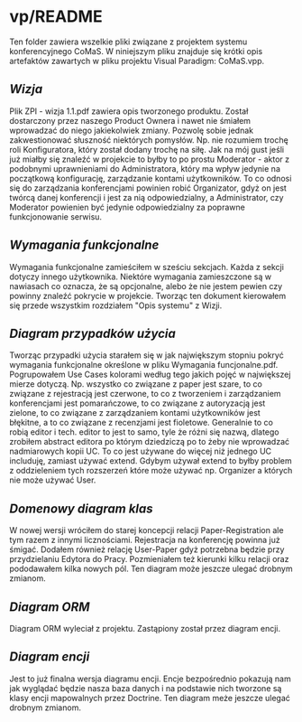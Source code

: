 vp/README
=========

Ten folder zawiera wszelkie pliki związane z projektem systemu konferencyjnego
CoMaS.
W niniejszym pliku znajduje się krótki opis artefaktów zawartych w pliku
projektu Visual Paradigm: CoMaS.vpp.

***Wizja***
-----------

Plik ZPI - wizja 1.1.pdf zawiera opis tworzonego produktu. Został dostarczony
przez naszego Product Ownera i nawet nie śmiałem wprowadzać do niego
jakiekolwiek zmiany. Pozwolę sobie jednak zakwestionować słuszność niektórych
pomysłów. Np. nie rozumiem trochę roli Konfiguratora, który został dodany
trochę na siłę. Jak na mój gust jeśli już miałby się znaleźć w projekcie to
byłby to po prostu Moderator - aktor z podobnymi uprawnieniami do
Administratora, który ma wpływ jedynie na początkową konfigurację, zarządzanie
kontami użytkowników. To co odnosi się do zarządzania konferencjami powinien
robić Organizator, gdyż on jest twórcą danej konferencji i jest za nią
odpowiedzialny, a Administrator, czy Moderator powienien być jedynie
odpowiedzialny za poprawne funkcjonowanie serwisu.

***Wymagania funkcjonalne***
----------------------------

Wymagania funkcjonalne zamieściłem w sześciu sekcjach. Każda z sekcji dotyczy
innego użytkownika. Niektóre wymagania zamieszczone są w nawiasach co oznacza,
że są opcjonalne, alebo że nie jestem pewien czy powinny znaleźć pokrycie w
projekcie. Tworząc ten dokument kierowałem się przede wszystkim rozdziałem "Opis
systemu" z Wizji.

***Diagram przypadków użycia***
-------------------------------

Tworząc przypadki użycia starałem się w jak największym stopniu pokryć
wymagania funkcjonalne określone w pliku Wymagania funcjonalne.pdf.
Pogrupowałem Use Cases kolorami według tego jakich pojęć w największej mierze
dotyczą. Np. wszystko co związane z paper jest szare, to co związane z
rejestracją jest czerwone, to co z tworzeniem i zarządzaniem konferencjami jest
pomarańczowe, to co związane z autoryzacją jest zielone, to co związane z
zarządzaniem kontami użytkowników jest błękitne, a to co związane z recenzjami
jest fioletowe.
Generalnie to co robią editor i tech. editor to jest to samo,
tyle że różni się nazwą, dlatego zrobiłem abstract editora po którym dziedziczą
po to żeby nie wprowadzać nadmiarowych kopii UC. To co jest używane do więcej
niż jednego UC includuję, zamiast używać extend. Gdybym używał extend to byłby
problem z oddzieleniem tych rozszerzeń które może używać np. Organizer a
których nie może używać User.

***Domenowy diagram klas***
---------------------------

W nowej wersji wróciłem do starej koncepcji relacji Paper-Registration ale
tym razem z innymi licznościami. Rejestracja na konferencję powinna już śmigać.
Dodałem również relację User-Paper gdyż potrzebna będzie przy przydzielaniu
Edytora do Pracy. Pozmieniałem też kierunki kilku relacji oraz pododawałem
kilka nowych pól. Ten diagram może jeszcze ulegać drobnym zmianom.

***Diagram ORM***
-----------------

Diagram ORM wyleciał z projektu. Zastąpiony został przez diagram encji.

***Diagram encji***
-------------------

Jest to już finalna wersja diagramu encji. Encje bezpośrednio pokazują nam jak wyglądać będzie nasza baza danych i na podstawie nich tworzone są klasy encji mapowalnych przez Doctrine. Ten diagram meże jeszcze ulegać drobnym zmianom.


